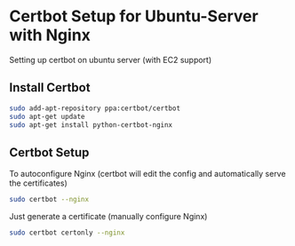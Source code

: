 # Certbot Setup for Ubuntu-Server with Nginx

 Setting up certbot on ubuntu server (with EC2 support)

## Install Certbot

```bash
sudo add-apt-repository ppa:certbot/certbot
sudo apt-get update
sudo apt-get install python-certbot-nginx
```

## Certbot Setup

To autoconfigure Nginx (certbot will edit the config and automatically serve the certificates)

```bash
sudo certbot --nginx
```

Just generate a certificate (manually configure Nginx)

```bash
sudo certbot certonly --nginx
```
